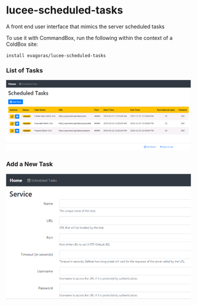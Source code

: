 # lucee-scheduled-tasks
A front end user interface that mimics the server scheduled tasks

To use it with CommandBox, run the following within the context of a ColdBox site:
```
install evagoras/lucee-scheduled-tasks
```
 ### List of Tasks
<img src="https://github.com/evagoras/lucee-scheduled-tasks/blob/master/includes/lucee-scheduled-tasks-list.png" 
	alt="List of Tasks">

### Add a New Task
<img src="https://github.com/evagoras/lucee-scheduled-tasks/blob/master/includes/lucee-scheduled-tasks-new.png" 
	alt="Add a New Task">
